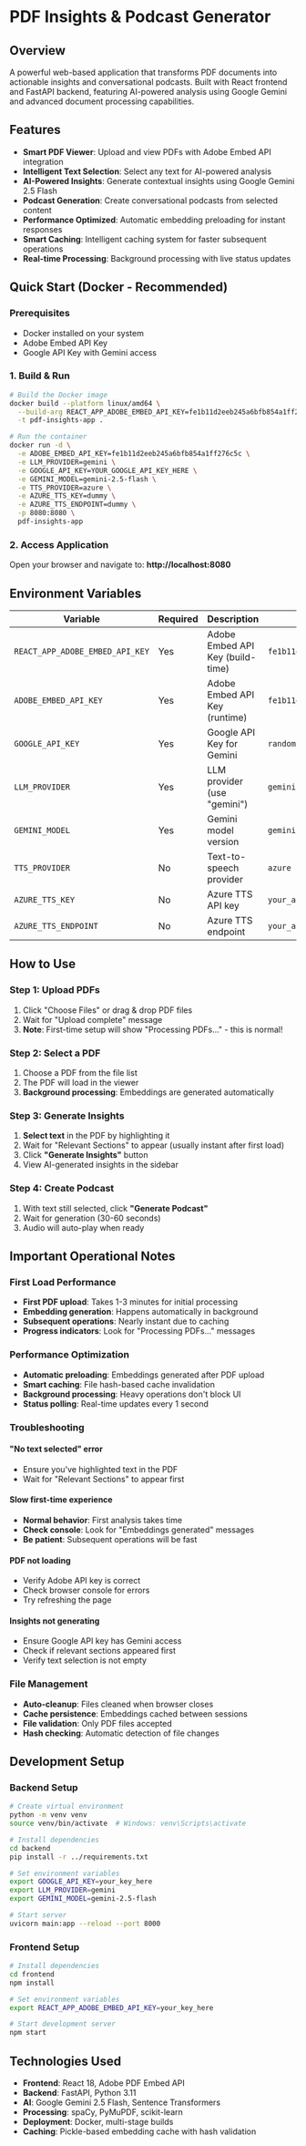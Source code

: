 # PDF Insights & Podcast Generator

## Overview

A powerful web-based application that transforms PDF documents into actionable insights and conversational podcasts. Built with React frontend and FastAPI backend, featuring AI-powered analysis using Google Gemini and advanced document processing capabilities.

## Features

- **Smart PDF Viewer**: Upload and view PDFs with Adobe Embed API integration
- **Intelligent Text Selection**: Select any text for AI-powered analysis
- **AI-Powered Insights**: Generate contextual insights using Google Gemini 2.5 Flash
- **Podcast Generation**: Create conversational podcasts from selected content
- **Performance Optimized**: Automatic embedding preloading for instant responses
- **Smart Caching**: Intelligent caching system for faster subsequent operations
- **Real-time Processing**: Background processing with live status updates

## Quick Start (Docker - Recommended)

### Prerequisites

- Docker installed on your system
- Adobe Embed API Key 
- Google API Key with Gemini access 

### 1. Build & Run

```bash
# Build the Docker image
docker build --platform linux/amd64 \
  --build-arg REACT_APP_ADOBE_EMBED_API_KEY=fe1b11d2eeb245a6bfb854a1ff276c5c \
  -t pdf-insights-app .

# Run the container
docker run -d \
  -e ADOBE_EMBED_API_KEY=fe1b11d2eeb245a6bfb854a1ff276c5c \
  -e LLM_PROVIDER=gemini \
  -e GOOGLE_API_KEY=YOUR_GOOGLE_API_KEY_HERE \
  -e GEMINI_MODEL=gemini-2.5-flash \
  -e TTS_PROVIDER=azure \
  -e AZURE_TTS_KEY=dummy \
  -e AZURE_TTS_ENDPOINT=dummy \
  -p 8080:8080 \
  pdf-insights-app
```

### 2. Access Application

Open your browser and navigate to: **http://localhost:8080**

## Environment Variables

| Variable                        | Required | Description                      | Example                                   |
| ------------------------------- | -------- | -------------------------------- | ----------------------------------------- |
| `REACT_APP_ADOBE_EMBED_API_KEY` | Yes      | Adobe Embed API Key (build-time) | `fe1b11d2eeb245a6bfb854a1ff276c5c`        |
| `ADOBE_EMBED_API_KEY`           | Yes      | Adobe Embed API Key (runtime)    | `fe1b11d2eeb245a6bfb854a1ff276c5c`        |
| `GOOGLE_API_KEY`                | Yes      | Google API Key for Gemini        | `randomstringapikey1234567890`            |
| `LLM_PROVIDER`                  | Yes      | LLM provider (use "gemini")      | `gemini`                                  |
| `GEMINI_MODEL`                  | Yes      | Gemini model version             | `gemini-2.5-flash`                        |
| `TTS_PROVIDER`                  | No       | Text-to-speech provider          | `azure`                                   |
| `AZURE_TTS_KEY`                 | No       | Azure TTS API key                | `your_azure_key`                          |
| `AZURE_TTS_ENDPOINT`            | No       | Azure TTS endpoint               | `your_azure_endpoint`                     |

## How to Use

### Step 1: Upload PDFs

1. Click "Choose Files" or drag & drop PDF files
2. Wait for "Upload complete" message
3. **Note**: First-time setup will show "Processing PDFs..." - this is normal!

### Step 2: Select a PDF

1. Choose a PDF from the file list
2. The PDF will load in the viewer
3. **Background processing**: Embeddings are generated automatically

### Step 3: Generate Insights

1. **Select text** in the PDF by highlighting it
2. Wait for "Relevant Sections" to appear (usually instant after first load)
3. Click **"Generate Insights"** button
4. View AI-generated insights in the sidebar

### Step 4: Create Podcast

1. With text still selected, click **"Generate Podcast"**
2. Wait for generation (30-60 seconds)
3. Audio will auto-play when ready

## Important Operational Notes

### First Load Performance

- **First PDF upload**: Takes 1-3 minutes for initial processing
- **Embedding generation**: Happens automatically in background
- **Subsequent operations**: Nearly instant due to caching
- **Progress indicators**: Look for "Processing PDFs..." messages

### Performance Optimization

- **Automatic preloading**: Embeddings generated after PDF upload
- **Smart caching**: File hash-based cache invalidation
- **Background processing**: Heavy operations don't block UI
- **Status polling**: Real-time updates every 1 second

### Troubleshooting

#### "No text selected" error

- Ensure you've highlighted text in the PDF
- Wait for "Relevant Sections" to appear first

#### Slow first-time experience

- **Normal behavior**: First analysis takes time
- **Check console**: Look for "Embeddings generated" messages
- **Be patient**: Subsequent operations will be fast

#### PDF not loading

- Verify Adobe API key is correct
- Check browser console for errors
- Try refreshing the page

#### Insights not generating

- Ensure Google API key has Gemini access
- Check if relevant sections appeared first
- Verify text selection is not empty

### File Management

- **Auto-cleanup**: Files cleaned when browser closes
- **Cache persistence**: Embeddings cached between sessions
- **File validation**: Only PDF files accepted
- **Hash checking**: Automatic detection of file changes

## Development Setup

### Backend Setup

```bash
# Create virtual environment
python -m venv venv
source venv/bin/activate  # Windows: venv\Scripts\activate

# Install dependencies
cd backend
pip install -r ../requirements.txt

# Set environment variables
export GOOGLE_API_KEY=your_key_here
export LLM_PROVIDER=gemini
export GEMINI_MODEL=gemini-2.5-flash

# Start server
uvicorn main:app --reload --port 8000
```

### Frontend Setup

```bash
# Install dependencies
cd frontend
npm install

# Set environment variables
export REACT_APP_ADOBE_EMBED_API_KEY=your_key_here

# Start development server
npm start

```

## Technologies Used

- **Frontend**: React 18, Adobe PDF Embed API
- **Backend**: FastAPI, Python 3.11
- **AI**: Google Gemini 2.5 Flash, Sentence Transformers
- **Processing**: spaCy, PyMuPDF, scikit-learn
- **Deployment**: Docker, multi-stage builds
- **Caching**: Pickle-based embedding cache with hash validation
